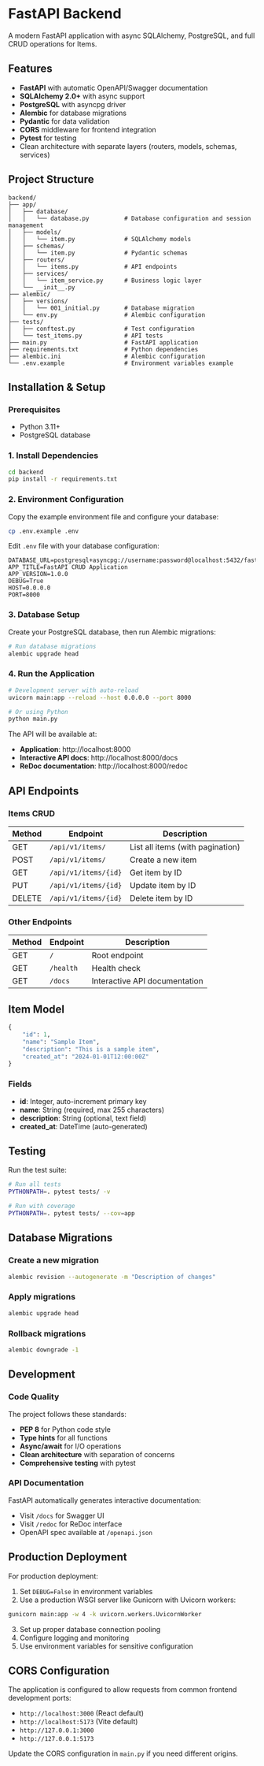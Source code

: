 # FastAPI Backend

A modern FastAPI application with async SQLAlchemy, PostgreSQL, and full CRUD operations for Items.

## Features

- **FastAPI** with automatic OpenAPI/Swagger documentation
- **SQLAlchemy 2.0+** with async support
- **PostgreSQL** with asyncpg driver
- **Alembic** for database migrations
- **Pydantic** for data validation
- **CORS** middleware for frontend integration
- **Pytest** for testing
- Clean architecture with separate layers (routers, models, schemas, services)

## Project Structure

```
backend/
├── app/
│   ├── database/
│   │   └── database.py          # Database configuration and session management
│   ├── models/
│   │   └── item.py              # SQLAlchemy models
│   ├── schemas/
│   │   └── item.py              # Pydantic schemas
│   ├── routers/
│   │   └── items.py             # API endpoints
│   ├── services/
│   │   └── item_service.py      # Business logic layer
│   └── __init__.py
├── alembic/
│   ├── versions/
│   │   └── 001_initial.py       # Database migration
│   └── env.py                   # Alembic configuration
├── tests/
│   ├── conftest.py              # Test configuration
│   └── test_items.py            # API tests
├── main.py                      # FastAPI application
├── requirements.txt             # Python dependencies
├── alembic.ini                  # Alembic configuration
└── .env.example                 # Environment variables example
```

## Installation & Setup

### Prerequisites

- Python 3.11+
- PostgreSQL database

### 1. Install Dependencies

```bash
cd backend
pip install -r requirements.txt
```

### 2. Environment Configuration

Copy the example environment file and configure your database:

```bash
cp .env.example .env
```

Edit `.env` file with your database configuration:

```env
DATABASE_URL=postgresql+asyncpg://username:password@localhost:5432/fastapi_db
APP_TITLE=FastAPI CRUD Application
APP_VERSION=1.0.0
DEBUG=True
HOST=0.0.0.0
PORT=8000
```

### 3. Database Setup

Create your PostgreSQL database, then run Alembic migrations:

```bash
# Run database migrations
alembic upgrade head
```

### 4. Run the Application

```bash
# Development server with auto-reload
uvicorn main:app --reload --host 0.0.0.0 --port 8000

# Or using Python
python main.py
```

The API will be available at:
- **Application**: http://localhost:8000
- **Interactive API docs**: http://localhost:8000/docs
- **ReDoc documentation**: http://localhost:8000/redoc

## API Endpoints

### Items CRUD

| Method | Endpoint | Description |
|--------|----------|-------------|
| GET | `/api/v1/items/` | List all items (with pagination) |
| POST | `/api/v1/items/` | Create a new item |
| GET | `/api/v1/items/{id}` | Get item by ID |
| PUT | `/api/v1/items/{id}` | Update item by ID |
| DELETE | `/api/v1/items/{id}` | Delete item by ID |

### Other Endpoints

| Method | Endpoint | Description |
|--------|----------|-------------|
| GET | `/` | Root endpoint |
| GET | `/health` | Health check |
| GET | `/docs` | Interactive API documentation |

## Item Model

```python
{
    "id": 1,
    "name": "Sample Item",
    "description": "This is a sample item",
    "created_at": "2024-01-01T12:00:00Z"
}
```

### Fields

- **id**: Integer, auto-increment primary key
- **name**: String (required, max 255 characters)
- **description**: String (optional, text field)
- **created_at**: DateTime (auto-generated)

## Testing

Run the test suite:

```bash
# Run all tests
PYTHONPATH=. pytest tests/ -v

# Run with coverage
PYTHONPATH=. pytest tests/ --cov=app
```

## Database Migrations

### Create a new migration

```bash
alembic revision --autogenerate -m "Description of changes"
```

### Apply migrations

```bash
alembic upgrade head
```

### Rollback migrations

```bash
alembic downgrade -1
```

## Development

### Code Quality

The project follows these standards:

- **PEP 8** for Python code style
- **Type hints** for all functions
- **Async/await** for I/O operations
- **Clean architecture** with separation of concerns
- **Comprehensive testing** with pytest

### API Documentation

FastAPI automatically generates interactive documentation:

- Visit `/docs` for Swagger UI
- Visit `/redoc` for ReDoc interface
- OpenAPI spec available at `/openapi.json`

## Production Deployment

For production deployment:

1. Set `DEBUG=False` in environment variables
2. Use a production WSGI server like Gunicorn with Uvicorn workers:

```bash
gunicorn main:app -w 4 -k uvicorn.workers.UvicornWorker
```

3. Set up proper database connection pooling
4. Configure logging and monitoring
5. Use environment variables for sensitive configuration

## CORS Configuration

The application is configured to allow requests from common frontend development ports:

- `http://localhost:3000` (React default)
- `http://localhost:5173` (Vite default)
- `http://127.0.0.1:3000`
- `http://127.0.0.1:5173`

Update the CORS configuration in `main.py` if you need different origins.